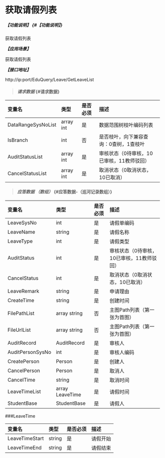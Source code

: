 # 获取请假列表

##### _【功能说明】_ {#【功能说明】}

获取请假列表

_**【应用场景】**_

获取请假列表

_**【接口地址】**_

http://ip:port/EduQuery/Leave/GetLeaveList

> #### _请求数据_ {#请求数据}

| 变量名 | 类型 | 是否必须 | 描述 |
| :--- | :--- | :--- | :--- |
| DataRangeSysNoList |array int | 是 | 数据范围树枝叶编码列表 |
| IsBranch | int | 否 | 是否枝叶，向下兼容查询：0查树，1查枝叶 |
| AuditStatusList| array int| 是 | 审核状态（0待审核，10已审核，11教师驳回）|
| CancelStatusList| array  int| 是 | 取消状态（0取消状态，10已取消）|


> #### _应答数据 （数组）_ {#应答数据-（巡河记录数组）}

| 变量名 | 类型 | 是否必须 | 描述 |
| :--- | :--- | :--- | :--- |
| LeaveSysNo| int| 是 | 请假单编码|
| LeaveName| string| 是 | 请假名称|
| LeaveType| int| 是 | 请假类型|
| AuditStatus| int| 是 | 审核状态（0待审核，10已审核，11教师驳回）|
| CancelStatus| int| 是 | 取消状态（0取消状态，10已取消）|
| LeaveRemark| string| 是 | 申请理由|
| CreateTime| string| 是 | 创建时间|
| FilePathList | array string | 否 | 主图Path列表（第一张为首图） |
| FileUrlList | array string | 否 | 主图Path列表（第一张为首图） |
| AuditRecord| AuditRecord| 是 | 审核人|
| AuditPersonSysNo| int| 是 | 审核人编码|
| CreatePerson| Person| 是 | 创建人|
| CancelPerson| Person| 是 | 取消人|
| CancelTime| string| 是 | 取消时间|
| LeaveTimeList| array LeaveTime| 是 |请假时间|
| StudentBase| StudentBase| 是 | 请假人|



###LeaveTime

| 变量名 | 类型 | 是否必须 | 描述 |
| :--- | :--- | :--- | :--- |
| LeaveTimeStart| string| 是 | 请假开始|
| LeaveTimeEnd| string| 是 | 请假结束|
